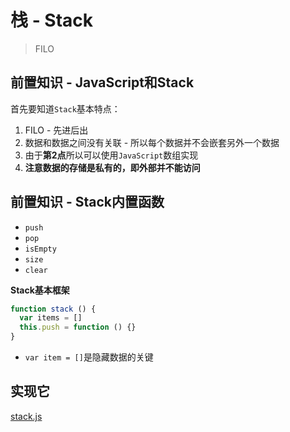 # 栈 - Stack
> FILO

## 前置知识 - JavaScript和Stack

首先要知道`Stack`基本特点：

1. FILO - 先进后出
2. 数据和数据之间没有关联 - 所以每个数据并不会嵌套另外一个数据
3. 由于**第2点**所以可以使用`JavaScript`数组实现
4. **注意数据的存储是私有的，即外部并不能访问**

## 前置知识 - Stack内置函数

* `push`
* `pop`
* `isEmpty` 
* `size`
* `clear`

**Stack基本框架**

```JavaScript
function stack () {
  var items = []
  this.push = function () {}
}
```

* `var item = []`是隐藏数据的关键

## 实现它

[stack.js](https://github.com/JiangWeixian/JS-Books/tree/master/JS%E6%95%B0%E6%8D%AE%E7%BB%93%E6%9E%84%E4%B8%8E%E7%AE%97%E6%B3%95/%E6%A0%88)